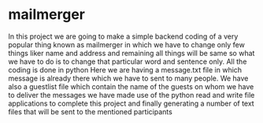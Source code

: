 # mailmerger
In this project we are going to make a simple backend coding of a very popular thing known as mailmerger in which we have to change only few things liker name and address and remaining all things will be same  so what we have to do is to change that particular word and sentence only. All the coding is done in python 
Here we are having a message.txt file in which message is already there which we have to sent to many people.
We have also a guestlist file which contain the name of the guests on whom we have to deliver the messages
we have made use of the python read and write file applications to complete this project and finally generating a number of text files that will be sent to the mentioned participants

